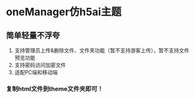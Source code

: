 # oneManager仿h5ai主题

## 简单轻量不浮夸 ##

1. 支持管理员上传&删除文件、文件夹功能（暂不支持游客上传），暂不支持文件预览功能
2. 支持密码访问加密文件
3. 适配PC端和移动端

### 复制html文件到theme文件夹即可！ ###


